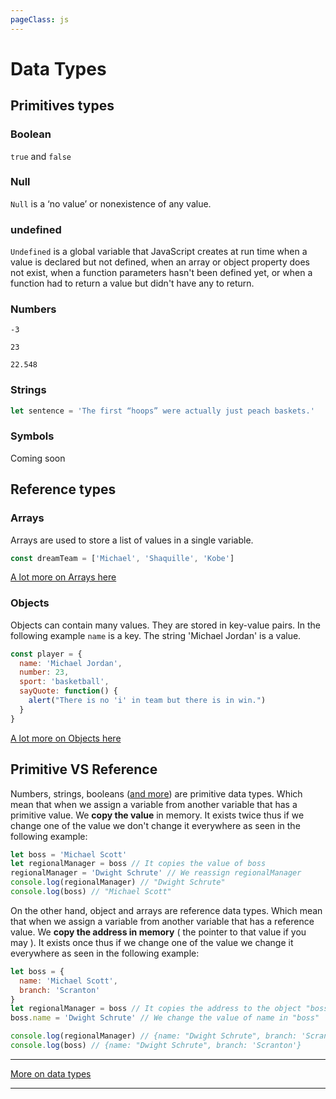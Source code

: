 ```yaml
---
pageClass: js
---
```


# Data Types

## Primitives types

### Boolean

`true` and `false`

### Null

`Null` is a ‘no value’ or nonexistence of any value.

### undefined

`Undefined` is a global variable that JavaScript creates at run time when a value is declared but not defined, when an array or object property does not exist, when a function parameters hasn't been defined yet, or when a function had to return a value but didn't have any to return.

### Numbers

```
-3
```

```
23
```

```
22.548
```

### Strings

```js
let sentence = 'The first “hoops” were actually just peach baskets.'
```

### Symbols

Coming soon

## Reference types

### Arrays

Arrays are used to store a list of values in a single variable.

```javascript
const dreamTeam = ['Michael', 'Shaquille', 'Kobe']
```

[A lot more on Arrays here](/javascript/arrays)

### Objects

Objects can contain many values. They are stored in key-value pairs. In the following example `name` is a key. The string 'Michael Jordan' is a value.

```js
const player = {
  name: 'Michael Jordan',
  number: 23,
  sport: 'basketball',
  sayQuote: function() {
    alert("There is no 'i' in team but there is in win.")
  }
}
```

[A lot more on Objects here](/javascript/objects)

## Primitive VS Reference

Numbers, strings, booleans ([and more](http://localhost:8080/javascript/data-types.html#primitives-types)) are primitive data types. Which mean that when we assign a variable from another variable that has a primitive value. We **copy the value** in memory. It exists twice thus if we change one of the value we don't change it everywhere as seen in the following example:

```js
let boss = 'Michael Scott'
let regionalManager = boss // It copies the value of boss
regionalManager = 'Dwight Schrute' // We reassign regionalManager
console.log(regionalManager) // "Dwight Schrute"
console.log(boss) // "Michael Scott"
```

On the other hand, object and arrays are reference data types. Which mean that when we assign a variable from another variable that has a reference value. We **copy the address in memory** ( the pointer to that value if you may ). It exists once thus if we change one of the value we change it everywhere as seen in the following example:

```js
let boss = {
  name: 'Michael Scott',
  branch: 'Scranton'
}
let regionalManager = boss // It copies the address to the object "boss"
boss.name = 'Dwight Schrute' // We change the value of name in "boss"

console.log(regionalManager) // {name: "Dwight Schrute", branch: 'Scranton'}
console.log(boss) // {name: "Dwight Schrute", branch: 'Scranton'}
```

---

[More on data types](https://developer.mozilla.org/en-US/docs/Web/JavaScript/Data_structures)

---
